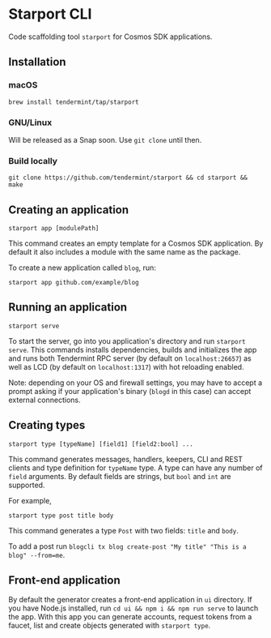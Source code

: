 # Starport CLI

Code scaffolding tool `starport` for Cosmos SDK applications.

## Installation

### macOS

```
brew install tendermint/tap/starport
```

### GNU/Linux

Will be released as a Snap soon. Use `git clone` until then.

### Build locally

```
git clone https://github.com/tendermint/starport && cd starport && make
```

## Creating an application

```
starport app [modulePath]
```

This command creates an empty template for a Cosmos SDK application. By default it also includes a module with the same name as the package.

To create a new application called `blog`, run:

```
starport app github.com/example/blog
```

## Running an application

```
starport serve
```

To start the server, go into you application's directory and run `starport serve`. This commands installs dependencies, builds and initializes the app and runs both Tendermint RPC server (by default on `localhost:26657`) as well as LCD (by default on `localhost:1317`) with hot reloading enabled.

Note: depending on your OS and firewall settings, you may have to accept a prompt asking if your application's binary (`blogd` in this case) can accept external connections.

## Creating types

```
starport type [typeName] [field1] [field2:bool] ...
```

This command generates messages, handlers, keepers, CLI and REST clients and type definition for `typeName` type. A type can have any number of `field` arguments. By default fields are strings, but `bool` and `int` are supported.

For example,

```
starport type post title body
```

This command generates a type `Post` with two fields: `title` and `body`.

To add a post run `blogcli tx blog create-post "My title" "This is a blog" --from=me`.

## Front-end application

By default the generator creates a front-end application in `ui` directory. If you have Node.js installed, run `cd ui && npm i && npm run serve` to launch the app. With this app you can generate accounts, request tokens from a faucet, list and create objects generated with `starport type`.
